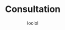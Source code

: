 ---
slug: consult
title: "Consultation"
type: page
page_title: "Free Consultation"
subtitle: loolol
email: ask@teamx.ae
---